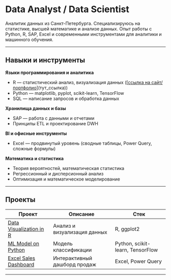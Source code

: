 # Data Analyst / Data Scientist

Аналитик данных из Санкт-Петербурга. Специализируюсь на статистике, высшей математике и анализе данных. Опыт работы с Python, R, SAP, Excel и современными инструментами для аналитики и машинного обучения.

---

## Навыки и инструменты

**Языки программирования и аналитика**
- R — статистический анализ, визуализация данных ([[ссылка на сайт/портфолио](https://perfomance-index-2022-2022.netlify.app)](тут_ссылка))
- Python — matplotlib, pyplot, scikit-learn, TensorFlow
- SQL — написание запросов и обработка данных

**Хранилища данных и базы**
- SAP — работа с данными и отчетами
- Принципы ETL и проектирование DWH

**BI и офисные инструменты**
- Excel — продвинутый уровень (сводные таблицы, Power Query, сложные формулы)

**Математика и статистика**
- Теория вероятностей, математическая статистика
- Регрессионный и дисперсионный анализ
- Оптимизация и математическое моделирование

---

## Проекты

| Проект | Описание | Стек |
|--------|----------|------|
| [Data Visualization in R](ссылка) | Анализ и визуализация данных | R, ggplot2 |
| [ML Model on Python](ссылка) | Модель классификации | Python, scikit-learn, TensorFlow |
| [Excel Sales Dashboard](ссылка) | Интерактивный дашборд продаж | Excel, Power Query |

---


